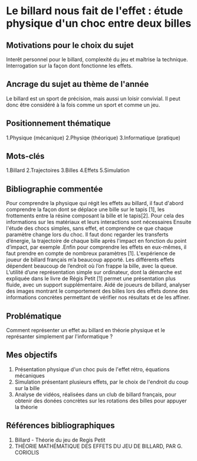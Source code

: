 # Le billard nous fait de l'effet : étude physique d'un choc entre deux billes

## Motivations pour le choix du sujet
Interêt personnel pour le billard, complexité du jeu et maîtrise la technique. Interrogation sur la façon dont fonctionne les effets.

## Ancrage du sujet au thème de l'année
Le billard est un sport de précision, mais aussi un loisir convivial. Il peut donc être considéré à la fois comme un sport et comme un jeu. 

## Positionnement thématique 

1.Physique (mécanique)
2.Physiqe (théorique)
3.Informatique (pratique)

## Mots-clés 

1.Billard
2.Trajectoires
3.Billes
4.Effets
5.Simulation


## Bibliographie commentée 
Pour comprendre la physique qui régit les effets au billard, il faut d'abord comprendre la façon dont se déplace une bille sur le tapis [1], les frottements entre la résine composant la bille et le tapis[2]. Pour cela des informations sur les matériaux et leurs interactions sont nécessaires Ensuite l'étude des chocs simples, sans effet, et comprendre ce que chaque paramètre change lors du choc. Il faut donc regarder les transferts d’énergie, la trajectoire de chaque bille après l'impact en fonction du point d’impact, par exemple .Enfin pour comprendre les effets en eux-mêmes, il faut prendre en compte de nombreux paramètres [1]. L'expérience de joueur de billard français m’a beaucoup apporté. Les différents effets dépendent beaucoup de l’endroit où l’on frappe la bille, avec la queue. L’utilité d’une représentation simple sur ordinateur, dont la démarche est expliquée dans le livre de Régis Petit [1] permet une présentation plus fluide, avec un support supplémentaire. Aidé de joueurs de billard, analyser des images montrant le comportement des billes lors des effets donne des informations concrètes permettant de vérifier nos résultats et de les affiner.

## Problématique 
Comment représenter un effet au billard en théorie physique et le représanter simplement par l'informatique ? 

## Mes objectifs

1. Présentation physique d'un choc puis de l'effet rétro, équations mécaniques 
2. Simulation présentant plusieurs effets, par le choix de l'endroit du coup sur la bille
3. Analyse de vidéos, réalisées dans un club de billard français, pour obtenir des donées concrètes sur les rotations des billes pour appuyer la théorie


## Références bibliographiques 

1. Billard - Théorie du jeu de Regis Petit
2. THÉORIE MATHÉMATIQUE DES EFFETS DU JEU DE BILLARD, PAR G. CORIOLIS
